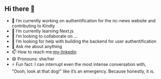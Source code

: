 ## Hi there 👋



- 🔭 I’m currently working on authentification for the nc-news website and contributing to Kindly
- 🌱 I’m currently learning Next.js
- 👯 I’m looking to collaborate on ...
- 🤔 I’m looking for help with building the backend for user authentification
- 💬 Ask me about anything
- 📫 How to reach me:[my-linkedin](https://www.linkedin.com/in/anna-veselova-3640752a0/)
- 😄 Pronouns: she/her 
- ⚡ Fun fact: I can interrupt even the most intense conversation with, "Oooh, look at that dog!" like it’s an emergency. Because honestly, it is.
